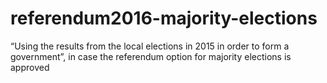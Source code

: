 # referendum2016-majority-elections
“Using the results from the local elections in 2015 in order to form a government”, in case the referendum option for majority elections is approved
